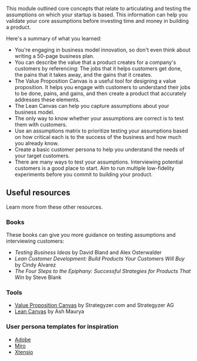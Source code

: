 This module outlined core concepts that relate to articulating and testing the assumptions on which your startup is based. This information can help you validate your core assumptions before investing time and money in building a product.

Here's a summary of what you learned:

- You're engaging in business model innovation, so don't even think about writing a 50-page business plan.
- You can describe the value that a product creates for a company's customers by referencing: The jobs that it helps customers get done, the pains that it takes away, and the gains that it creates.
- The Value Proposition Canvas is a useful tool for designing a value proposition. It helps you engage with customers to understand their jobs to be done, pains, and gains, and then create a product that accurately addresses these elements.
- The Lean Canvas can help you capture assumptions about your business model.
- The only way to know whether your assumptions are correct is to test them with customers.
- Use an assumptions matrix to prioritize testing your assumptions based on how critical each is to the success of the business and how much you already know.
- Create a basic customer persona to help you understand the needs of your target customers.
- There are many ways to test your assumptions. Interviewing potential customers is a good place to start. Aim to run multiple low-fidelity experiments before you commit to building your product.

## Useful resources

Learn more from these other resources.

### Books

These books can give you more guidance on testing assumptions and interviewing customers:

- *Testing Business Ideas* by David Bland and Alex Osterwalder
- *Lean Customer Development: Build Products Your Customers Will Buy* by Cindy Alvarez
- *The Four Steps to the Epiphany: Successful Strategies for Products That Win* by Steve Blank

### Tools

- [Value Proposition Canvas](https://www.strategyzer.com/library/the-value-proposition-canvas?azure-portal=true) by Strategyzer.com and Strategyzer AG
- [Lean Canvas](https://www.leanfoundry.com/tools/lean-canvas?azure-portal=true) by Ash Maurya

### User persona templates for inspiration

- [Adobe](https://www.adobe.com/express/templates/search?tasks=%27%27&tasksx=&phformat=2:3&topics=user%20persona&q=user%20persona%20template&searchId=861013?azure-portal=true)
- [Miro](https://miro.com/templates/personas/?azure-portal=true)
- [Xtensio](https://xtensio.com/user-persona-template/?azure-portal=true)